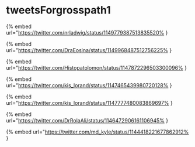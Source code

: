 # tweetsForgrosspath1

{% embed url="https://twitter.com/nrladwig/status/1149779387513835520% }

{% embed url="https://twitter.com/DraEosina/status/1149968487512756225% }

{% embed url="https://twitter.com/Histopatolomon/status/1147872296503300096% }

{% embed url="https://twitter.com/kis_lorand/status/1147465439980720128% }

{% embed url="https://twitter.com/kis_lorand/status/1147777480083869697% }

{% embed url="https://twitter.com/DrRolaAli/status/1146472906161106945% }

{% embed url="https://twitter.com/md_kyle/status/1144418221677862912% }

